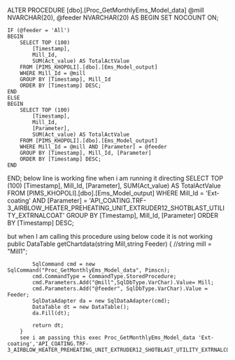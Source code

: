  
ALTER PROCEDURE [dbo].[Proc_GetMonthlyEms_Model_data]
    @mill NVARCHAR(20),
    @feeder NVARCHAR(20)
AS
BEGIN
    SET NOCOUNT ON;

    IF (@feeder = 'All')
    BEGIN
        SELECT TOP (100) 
            [Timestamp], 
            Mill_Id, 
            SUM(Act_value) AS TotalActValue
        FROM [PIMS_KHOPOLI].[dbo].[Ems_Model_output]
        WHERE Mill_Id = @mill
        GROUP BY [Timestamp], Mill_Id
        ORDER BY [Timestamp] DESC;
    END
    ELSE
    BEGIN
        SELECT TOP (100) 
            [Timestamp], 
            Mill_Id, 
            [Parameter], 
            SUM(Act_value) AS TotalActValue
        FROM [PIMS_KHOPOLI].[dbo].[Ems_Model_output]
        WHERE Mill_Id = @mill AND [Parameter] = @feeder
        GROUP BY [Timestamp], Mill_Id, [Parameter]
        ORDER BY [Timestamp] DESC;
    END
END;
below line is working fine when i am running it directing 
 SELECT TOP (100) 
            [Timestamp], 
            Mill_Id, 
            [Parameter], 
            SUM(Act_value) AS TotalActValue
        FROM [PIMS_KHOPOLI].[dbo].[Ems_Model_output]
        WHERE Mill_Id = 'Ext-coating' AND [Parameter] = 'API_COATING.TRF-3_AIRBLOW_HEATER_PREHEATING_UNIT_EXTRUDER12_SHOTBLAST_UTILITY_EXTRNALCOAT'
        GROUP BY [Timestamp], Mill_Id, [Parameter]
        ORDER BY [Timestamp] DESC;

but when I am calling this procedure using below code it is not working 
        public DataTable getChartdata(string Mill,string Feeder)
        {
            //string mill = "Mill1";
           
            SqlCommand cmd = new SqlCommand("Proc_GetMonthlyEms_Model_data", Pimscn);
            cmd.CommandType = CommandType.StoredProcedure;
            cmd.Parameters.Add("@mill",SqlDbType.VarChar).Value= Mill;
            cmd.Parameters.Add("@feeder", SqlDbType.VarChar).Value = Feeder;
            SqlDataAdapter da = new SqlDataAdapter(cmd);
            DataTable dt = new DataTable();
            da.Fill(dt);

            return dt;
        }
        see i am passing this exec Proc_GetMonthlyEms_Model_data 'Ext-coating','API_COATING.TRF-3_AIRBLOW_HEATER_PREHEATING_UNIT_EXTRUDER12_SHOTBLAST_UTILITY_EXTRNALCOAT'
